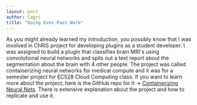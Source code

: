 ```yaml
---
layout: post
author: Cagri
title: "Going Over Past Work"
---
```


As you might already learned my introduction, you possibly know that I was involved in ChRIS project for developing plugins as a student developer. I was assigned to build a plugin that classifies brain MRI's using convolutional neural networks and spits out a text report about the segmentation about the brain with 4 other people. The project was called containerizing neural networks for medical compute and it was for a semester project for EC528 Cloud Computing class. If you want to learn more about the project, here is the GitHub repo for it -> [Containerizing Neural Nets](https://github.com/BU-CLOUD-F20/Containerizing_Neural_Nets). There is extensive explanation about the project and how to replicate and use it.
